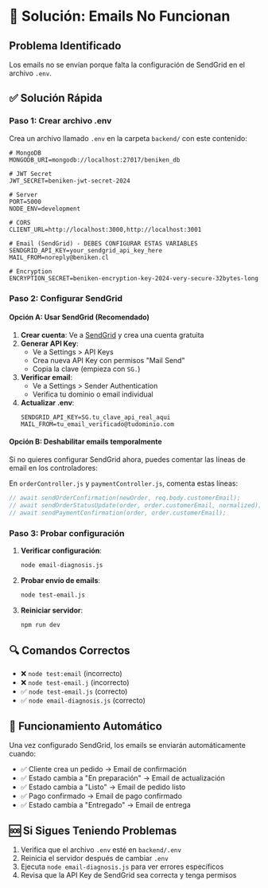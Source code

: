 # 🚨 Solución: Emails No Funcionan

## Problema Identificado
Los emails no se envían porque falta la configuración de SendGrid en el archivo `.env`.

## ✅ Solución Rápida

### Paso 1: Crear archivo .env
Crea un archivo llamado `.env` en la carpeta `backend/` con este contenido:

```env
# MongoDB
MONGODB_URI=mongodb://localhost:27017/beniken_db

# JWT Secret
JWT_SECRET=beniken-jwt-secret-2024

# Server
PORT=5000
NODE_ENV=development

# CORS
CLIENT_URL=http://localhost:3000,http://localhost:3001

# Email (SendGrid) - DEBES CONFIGURAR ESTAS VARIABLES
SENDGRID_API_KEY=your_sendgrid_api_key_here
MAIL_FROM=noreply@beniken.cl

# Encryption
ENCRYPTION_SECRET=beniken-encryption-key-2024-very-secure-32bytes-long
```

### Paso 2: Configurar SendGrid

#### Opción A: Usar SendGrid (Recomendado)
1. **Crear cuenta**: Ve a [SendGrid](https://sendgrid.com) y crea una cuenta gratuita
2. **Generar API Key**: 
   - Ve a Settings > API Keys
   - Crea nueva API Key con permisos "Mail Send"
   - Copia la clave (empieza con `SG.`)
3. **Verificar email**: 
   - Ve a Settings > Sender Authentication
   - Verifica tu dominio o email individual
4. **Actualizar .env**:
   ```env
   SENDGRID_API_KEY=SG.tu_clave_api_real_aqui
   MAIL_FROM=tu_email_verificado@tudominio.com
   ```

#### Opción B: Deshabilitar emails temporalmente
Si no quieres configurar SendGrid ahora, puedes comentar las líneas de email en los controladores:

En `orderController.js` y `paymentController.js`, comenta estas líneas:
```javascript
// await sendOrderConfirmation(newOrder, req.body.customerEmail);
// await sendOrderStatusUpdate(order, order.customerEmail, normalized);
// await sendPaymentConfirmation(order, order.customerEmail);
```

### Paso 3: Probar configuración

1. **Verificar configuración**:
   ```bash
   node email-diagnosis.js
   ```

2. **Probar envío de emails**:
   ```bash
   node test-email.js
   ```

3. **Reiniciar servidor**:
   ```bash
   npm run dev
   ```

## 🔍 Comandos Correctos

- ❌ `node test:email` (incorrecto)
- ❌ `node test-email.j` (incorrecto)
- ✅ `node test-email.js` (correcto)
- ✅ `node email-diagnosis.js` (correcto)

## 📧 Funcionamiento Automático

Una vez configurado SendGrid, los emails se enviarán automáticamente cuando:

- ✅ Cliente crea un pedido → Email de confirmación
- ✅ Estado cambia a "En preparación" → Email de actualización
- ✅ Estado cambia a "Listo" → Email de pedido listo
- ✅ Pago confirmado → Email de pago confirmado
- ✅ Estado cambia a "Entregado" → Email de entrega

## 🆘 Si Sigues Teniendo Problemas

1. Verifica que el archivo `.env` esté en `backend/.env`
2. Reinicia el servidor después de cambiar `.env`
3. Ejecuta `node email-diagnosis.js` para ver errores específicos
4. Revisa que la API Key de SendGrid sea correcta y tenga permisos
